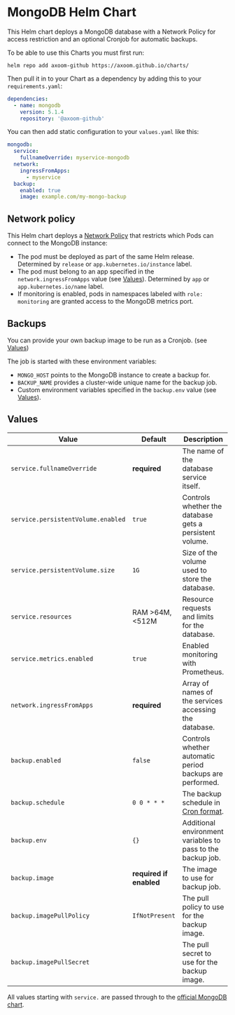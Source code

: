 # MongoDB Helm Chart

This Helm chart deploys a MongoDB database with a Network Policy for access restriction and an optional Cronjob for automatic backups.

To be able to use this Charts you must first run:

    helm repo add axoom-github https://axoom.github.io/charts/

Then pull it in to your Chart as a dependency by adding this to your `requirements.yaml`:

```yaml
dependencies:
  - name: mongodb
    version: 5.1.4
    repository: '@axoom-github'
```

You can then add static configuration to your `values.yaml` like this:

```yaml
mongodb:
  service:
    fullnameOverride: myservice-mongodb
  network:
    ingressFromApps:
      - myservice
  backup:
    enabled: true
    image: example.com/my-mongo-backup
```

## Network policy

This Helm chart deploys a [Network Policy](https://kubernetes.io/docs/concepts/services-networking/network-policies/) that restricts which Pods can connect to the MongoDB instance:

- The pod must be deployed as part of the same Helm release. Determined by `release` or `app.kubernetes.io/instance` label.
- The pod must belong to an app specified in the `network.ingressFromApps` value (see [Values](#values)). Determined by `app` or `app.kubernetes.io/name` label.
- If monitoring is enabled, pods in namespaces labeled with `role: monitoring` are granted access to the MongoDB metrics port.

## Backups

You can provide your own backup image to be run as a Cronjob. (see [Values](#values))

The job is started with these environment variables:

- `MONGO_HOST` points to the MongoDB instance to create a backup for.
- `BACKUP_NAME` provides a cluster-wide unique name for the backup job.
- Custom environment variables specified in the `backup.env` value (see [Values](#values)).

## Values

| Value                              | Default                 | Description                                                               |
|------------------------------------|-------------------------|---------------------------------------------------------------------------|
| `service.fullnameOverride`         | __required__            | The name of the database service itself.                                  |
| `service.persistentVolume.enabled` | `true`                  | Controls whether the database gets a persistent volume.                   |
| `service.persistentVolume.size`    | `1G`                    | Size of the volume used to store the database.                            |
| `service.resources`                | RAM >64M, <512M         | Resource requests and limits for the database.                            |
| `service.metrics.enabled`          | `true`                  | Enabled monitoring with Prometheus.                                       |
| `network.ingressFromApps`          | __required__            | Array of names of the services accessing the database.                    |
| `backup.enabled`                   | `false`                 | Controls whether automatic period backups are performed.                  |
| `backup.schedule`                  | `0 0 * * *`             | The backup schedule in [Cron format](https://en.wikipedia.org/wiki/Cron). |
| `backup.env`                       | `{}`                    | Additional environment variables to pass to the backup job.               |
| `backup.image`                     | __required if enabled__ | The image to use for backup job.                                          |
| `backup.imagePullPolicy`           | `IfNotPresent`          | The pull policy to use for the backup image.                              |
| `backup.imagePullSecret`           |                         | The pull secret to use for the backup image.                              |

All values starting with `service.` are passed through to the [official MongoDB chart](https://hub.kubeapps.com/charts/stable/mongodb-replicaset).
